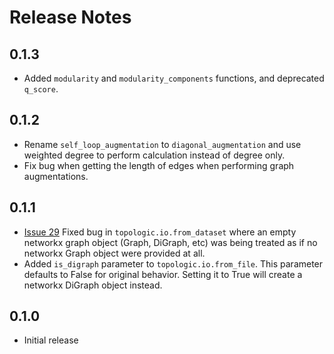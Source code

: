 # Release Notes
## 0.1.3
- Added `modularity` and `modularity_components` functions, and deprecated `q_score`.
## 0.1.2
- Rename `self_loop_augmentation` to `diagonal_augmentation` and use weighted degree to perform calculation instead of degree only.
- Fix bug when getting the length of edges when performing graph augmentations.
## 0.1.1
- [Issue 29](https://github.com/microsoft/topologic/issues/29) Fixed bug in `topologic.io.from_dataset` where an empty networkx graph object (Graph, DiGraph, etc) was being treated as if no networkx Graph object were provided at all.
- Added `is_digraph` parameter to `topologic.io.from_file`. This parameter defaults to False for original behavior. Setting it to True will create a networkx DiGraph object instead.

## 0.1.0
- Initial release

